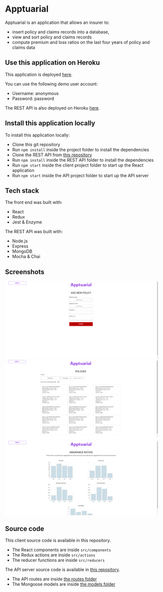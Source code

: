 # Apptuarial

Apptuarial is an application that allows an insurer to:
 - insert policy and claims records into a database,
 - view and sort policy and claims records
 - compute premium and loss ratios on the last four years of policy and claims data

## Use this application on Heroku
This application is deployed [here](https://apptuarial-client.herokuapp.com).

You can use the following demo user account:
 - Username: anonymous
 - Password: password
 
The REST API is also deployed on Heroku [here](https://apptuarial-server.herokuapp.com).

## Install this application locally
To install this application locally:
  - Clone this git repository
  - Run `npm install` inside the project folder to install the dependencies
  - Clone the REST API from [this repository](https://github.com/continuouslylearning/apptuarial-server)
  - Run `npm install` inside the REST API folder to install the dependencies
  - Run `npm start` inside the client project folder to start up the React application
  - Run `npm start` inside the API project folder to start up the API server

## Tech stack
The front end was built with:
 - React
 - Redux
 - Jest & Enzyme
 
 The REST API was built with: 
 - Node.js
 - Express
 - MongoDB
 - Mocha & Chai
 
## Screenshots
![Add a policy record](https://raw.githubusercontent.com/continuouslylearning/apptuarial-client/master/apptuarial3.png)
![View policy records](https://raw.githubusercontent.com/continuouslylearning/apptuarial-client/master/apptuarial2.png)
![Compute premium and loss ratios](https://raw.githubusercontent.com/continuouslylearning/apptuarial-client/master/apptuarial1.png)

## Source code
This client source code is available in this repository.
 - The React components are inside `src/components`
 - The Redux actions are inside `src/actions`
 - The reducer functions are inside `src/reducers`

The API server source code is available in [this repository](https://github.com/continuouslylearning/apptuarial-server).
 - The API routes are inside [the routes folder](https://github.com/continuouslylearning/apptuarial-server/tree/master/routes)
 - The Mongoose models are inside [the models folder](https://github.com/continuouslylearning/apptuarial-server/tree/master/routes)
